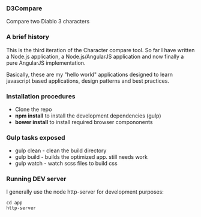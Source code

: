 ### D3Compare

Compare two Diablo 3 characters

### A brief history
This is the third iteration of the Character compare tool. So far I have written
a Node.js application, a Node.js/AngularJS application and now finally a pure
AngularJS implementation.

Basically, these are my "hello world" applications designed to learn javascript
based applications, design patterns and best practices.

### Installation procedures
* Clone the repo
* **npm install** to install the development dependencies (gulp)
* **bower install** to install required browser compononents

### Gulp tasks exposed
- gulp clean - clean the build directory
- gulp build - builds the optimized app. still needs work
- gulp watch - watch scss files to build css

### Running DEV server
I generally use the node http-server for development purposes:
```
cd app
http-server
```
